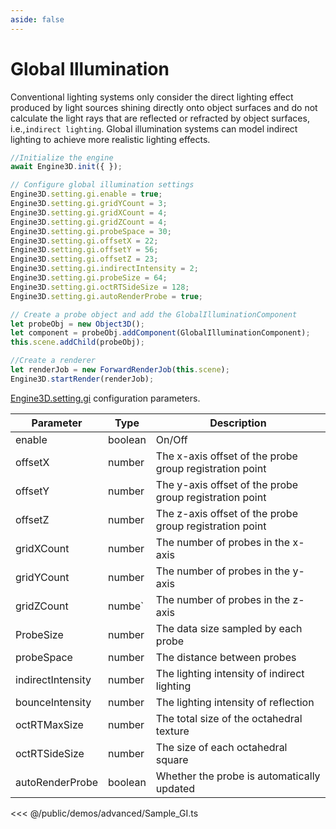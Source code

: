 ```yaml
---
aside: false
---
```

# Global Illumination

Conventional lighting systems only consider the direct lighting effect produced by light sources shining directly onto object surfaces and do not calculate the light rays that are reflected or refracted by object surfaces, i.e.,`indirect lighting`. Global illumination systems can model indirect lighting to achieve more realistic lighting effects.

```ts
//Initialize the engine
await Engine3D.init({ });

// Configure global illumination settings
Engine3D.setting.gi.enable = true;
Engine3D.setting.gi.gridYCount = 3;
Engine3D.setting.gi.gridXCount = 4;
Engine3D.setting.gi.gridZCount = 4;
Engine3D.setting.gi.probeSpace = 30;
Engine3D.setting.gi.offsetX = 22;
Engine3D.setting.gi.offsetY = 56;
Engine3D.setting.gi.offsetZ = 23;
Engine3D.setting.gi.indirectIntensity = 2;
Engine3D.setting.gi.probeSize = 64;
Engine3D.setting.gi.octRTSideSize = 128;
Engine3D.setting.gi.autoRenderProbe = true;

// Create a probe object and add the GlobalIlluminationComponent
let probeObj = new Object3D();
let component = probeObj.addComponent(GlobalIlluminationComponent);
this.scene.addChild(probeObj);

//Create a renderer
let renderJob = new ForwardRenderJob(this.scene);
Engine3D.startRender(renderJob);
```
[Engine3D.setting.gi](../../api/types/GlobalIlluminationSetting.md) configuration parameters.

| Parameter | Type | Description |
| --- | --- | --- |
| enable | boolean | 	On/Off |
| offsetX | number | The x-axis offset of the probe group registration point |
| offsetY | number | The y-axis offset of the probe group registration point |
| offsetZ | number | The z-axis offset of the probe group registration point |
| gridXCount | number | The number of probes in the x-axis |
| gridYCount | number | The number of probes in the y-axis|
| gridZCount | numbe` | The number of probes in the z-axis |
| ProbeSize | number | The data size sampled by each probe|
| probeSpace | number | The distance between probes |
| indirectIntensity | number | The lighting intensity of indirect lighting |
| bounceIntensity | number | The lighting intensity of reflection |
| octRTMaxSize | number | The total size of the octahedral texture |
| octRTSideSize | number | The size of each octahedral square |
| autoRenderProbe | boolean | Whether the probe is automatically updated |

<Demo src="/demos/advanced/Sample_GI.ts"></Demo>

<<< @/public/demos/advanced/Sample_GI.ts
